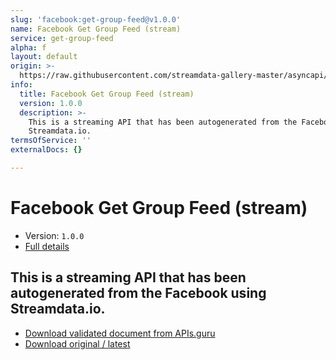 ```yaml
---
slug: 'facebook:get-group-feed@v1.0.0'
name: Facebook Get Group Feed (stream)
service: get-group-feed
alpha: f
layout: default
origin: >-
  https://raw.githubusercontent.com/streamdata-gallery-master/asyncapi/master/_listings/facebook/facebook-get-group-feed-stream-async.md
info:
  title: Facebook Get Group Feed (stream)
  version: 1.0.0
  description: >-
    This is a streaming API that has been autogenerated from the Facebook using
    Streamdata.io.
termsOfService: ''
externalDocs: {}

---
```

# Facebook Get Group Feed (stream)

* Version: `1.0.0`
* [Full details](../html/facebook:get-group-feed@v1.0.0.html)



## This is a streaming API that has been autogenerated from the Facebook using Streamdata.io.



* [Download validated document from APIs.guru](https://raw.githubusercontent.com/APIs-guru/asyncapi-directory/master/docs/APIs/facebook%3Aget-group-feed%40v1.0.0.yaml)
* [Download original / latest](https://raw.githubusercontent.com/streamdata-gallery-master/asyncapi/master/_listings/facebook/facebook-get-group-feed-stream-async.md)

<script type="application/ld+json">
{
  "@context": "http://schema.org/",
  "@type": "WebAPI",
  "description": "This is a streaming API that has been autogenerated from the Facebook using Streamdata.io.",
  "documentation": "",

  "name": "Facebook Get Group Feed (stream)"
}
</script>
